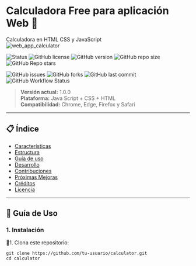 # **Calculadora Free para aplicación Web** 🚀
Calculadora en HTML CSS y JavaScript
<br>
![web_app_calculator](https://user-images.githubusercontent.com/19588354/229938236-e0309bbe-f556-4a77-8e04-0335ffccd969.jpg)

![Status](https://img.shields.io/badge/Estado-En%20Desarrollo-yellow?style=flat-square)
![GitHub license](https://img.shields.io/github/license/RubenGamezTorrijos/Sistemas_Inteligentes_Buscador?style=flat-square)
![GitHub version](https://img.shields.io/github/v/tag/RubenGamezTorrijos/Sistemas_Inteligentes_Buscador?label=versión&style=flat-square)
![GitHub repo size](https://img.shields.io/github/repo-size/RubenGamezTorrijos/Sistemas_Inteligentes_Buscador?style=flat-square)
![GitHub Repo stars](https://img.shields.io/github/stars/RubenGamezTorrijos/Sistemas_Inteligentes_Buscador?style=social)

![GitHub issues](https://img.shields.io/github/issues/RubenGamezTorrijos/Sistemas_Inteligentes_Buscador?style=flat-square)
![GitHub forks](https://img.shields.io/github/forks/RubenGamezTorrijos/Sistemas_Inteligentes_Buscador?style=flat-square)
![GitHub last commit](https://img.shields.io/github/last-commit/RubenGamezTorrijos/Sistemas_Inteligentes_Buscador?style=flat-square)
![GitHub Workflow Status](https://img.shields.io/github/actions/workflow/status/RubenGamezTorrijos/Sistemas_Inteligentes_Buscador/main.yml?style=flat-square)

> **Versión actual:** 1.0.0  
> **Plataforma:** Java Script + CSS + HTML  
> **Compatibilidad:** Chrome, Edge, Firefox y Safari

---

## 📋 Índice
- [Características](#-características)
- [Estructura](#-estructura)
- [Guía de uso](#-guía-de-uso)
- [Desarrollo](#-desarrollo)
- [Contribuciones](#-contribuciones)
- [Próximas Mejoras](#-próximas-mejoras)
- [Créditos](#-créditos)
- [Licencia](#-licencia)

---

## 🚀 **Guía de Uso**
### 1. Instalación
🔹1. Clona este repositorio:
```
git clone https://github.com/tu-usuario/calculator.git
cd calculator
```

